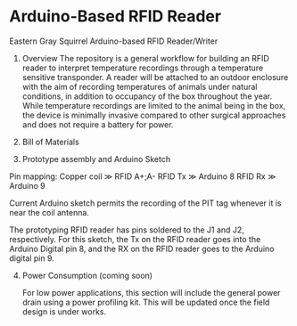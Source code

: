 # Arduino-Based RFID Reader

Eastern Gray Squirrel Arduino-based RFID Reader/Writer 

1. Overview
The repository is a general workflow for building an RFID reader to interpret temperature recordings through a temperature sensitive transponder. A reader will be attached to an outdoor enclosure with the aim of recording temperatures of animals under natural conditions, in addition to occupancy of the box throughout the year. While temperature recordings are limited to the animal being in the box, the device is minimally invasive compared to other surgical approaches and does not require a battery for power. 

2. Bill of Materials

3. Prototype assembly and Arduino Sketch

Pin mapping:
Copper coil ≫ RFID A+;A-
RFID Tx ≫ Arduino 8
RFID Rx ≫ Arduino 9

Current Arduino sketch permits the recording of the PIT tag whenever it is near the coil antenna. 

The prototyping RFID reader has pins soldered to the J1 and J2, respectively. For this sketch, the Tx on the RFID reader goes into the Arduino Digital pin 8, and the RX on the RFID reader goes to the Arduino digital pin 9.


4. Power Consumption (coming soon)
     
     For low power applications, this section will include the general power drain using a power profiling kit. This will be updated once the field design is under works. 
